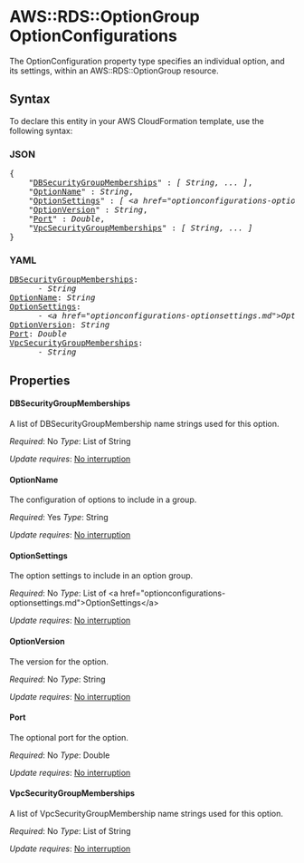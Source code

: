 # AWS::RDS::OptionGroup OptionConfigurations

The OptionConfiguration property type specifies an individual option, and its settings, within an AWS::RDS::OptionGroup resource.

## Syntax

To declare this entity in your AWS CloudFormation template, use the following syntax:

### JSON

<pre>
{
    "<a href="#dbsecuritygroupmemberships" title="DBSecurityGroupMemberships">DBSecurityGroupMemberships</a>" : <i>[ String, ... ]</i>,
    "<a href="#optionname" title="OptionName">OptionName</a>" : <i>String</i>,
    "<a href="#optionsettings" title="OptionSettings">OptionSettings</a>" : <i>[ &lt;a href=&#34;optionconfigurations-optionsettings.md&#34;&gt;OptionSettings&lt;/a&gt;, ... ]</i>,
    "<a href="#optionversion" title="OptionVersion">OptionVersion</a>" : <i>String</i>,
    "<a href="#port" title="Port">Port</a>" : <i>Double</i>,
    "<a href="#vpcsecuritygroupmemberships" title="VpcSecurityGroupMemberships">VpcSecurityGroupMemberships</a>" : <i>[ String, ... ]</i>
}
</pre>

### YAML

<pre>
<a href="#dbsecuritygroupmemberships" title="DBSecurityGroupMemberships">DBSecurityGroupMemberships</a>: <i>
      - String</i>
<a href="#optionname" title="OptionName">OptionName</a>: <i>String</i>
<a href="#optionsettings" title="OptionSettings">OptionSettings</a>: <i>
      - &lt;a href=&#34;optionconfigurations-optionsettings.md&#34;&gt;OptionSettings&lt;/a&gt;</i>
<a href="#optionversion" title="OptionVersion">OptionVersion</a>: <i>String</i>
<a href="#port" title="Port">Port</a>: <i>Double</i>
<a href="#vpcsecuritygroupmemberships" title="VpcSecurityGroupMemberships">VpcSecurityGroupMemberships</a>: <i>
      - String</i>
</pre>

## Properties

#### DBSecurityGroupMemberships

A list of DBSecurityGroupMembership name strings used for this option.

_Required_: No
_Type_: List of String

_Update requires_: [No interruption](https://docs.aws.amazon.com/AWSCloudFormation/latest/UserGuide/using-cfn-updating-stacks-update-behaviors.html#update-no-interrupt)

#### OptionName

The configuration of options to include in a group.

_Required_: Yes
_Type_: String

_Update requires_: [No interruption](https://docs.aws.amazon.com/AWSCloudFormation/latest/UserGuide/using-cfn-updating-stacks-update-behaviors.html#update-no-interrupt)

#### OptionSettings

The option settings to include in an option group.

_Required_: No
_Type_: List of &lt;a href=&#34;optionconfigurations-optionsettings.md&#34;&gt;OptionSettings&lt;/a&gt;

_Update requires_: [No interruption](https://docs.aws.amazon.com/AWSCloudFormation/latest/UserGuide/using-cfn-updating-stacks-update-behaviors.html#update-no-interrupt)

#### OptionVersion

The version for the option.

_Required_: No
_Type_: String

_Update requires_: [No interruption](https://docs.aws.amazon.com/AWSCloudFormation/latest/UserGuide/using-cfn-updating-stacks-update-behaviors.html#update-no-interrupt)

#### Port

The optional port for the option.

_Required_: No
_Type_: Double

_Update requires_: [No interruption](https://docs.aws.amazon.com/AWSCloudFormation/latest/UserGuide/using-cfn-updating-stacks-update-behaviors.html#update-no-interrupt)

#### VpcSecurityGroupMemberships

A list of VpcSecurityGroupMembership name strings used for this option.

_Required_: No
_Type_: List of String

_Update requires_: [No interruption](https://docs.aws.amazon.com/AWSCloudFormation/latest/UserGuide/using-cfn-updating-stacks-update-behaviors.html#update-no-interrupt)
